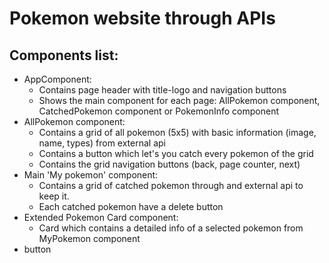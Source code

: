 # Pokemon website through APIs

## Components list:

- AppComponent:
  - Contains page header with title-logo and navigation buttons
  - Shows the main component for each page: AllPokemon component, CatchedPokemon component or PokemonInfo component
- AllPokemon component:
  - Contains a grid of all pokemon (5x5) with basic information (image, name, types) from external api
  - Contains a button which let's you catch every pokemon of the grid
  - Contains the grid navigation buttons (back, page counter, next)
- Main 'My pokemon' component:
  - Contains a grid of catched pokemon through and external api to keep it.
  - Each catched pokemon have a delete button
- Extended Pokemon Card component:
  - Card which contains a detailed info of a selected pokemon from MyPokemon component
- button
